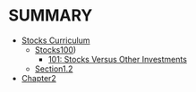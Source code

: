 # SUMMARY

* [Stocks Curriculum](stocks/README.md)
  * [Stocks100](stocks/README.md))
    * [101: Stocks Versus Other Investments](stocks/101.md)
  * [Section1.2](chapter1/section1.2.md)
* [Chapter2](chapter2/README.md)